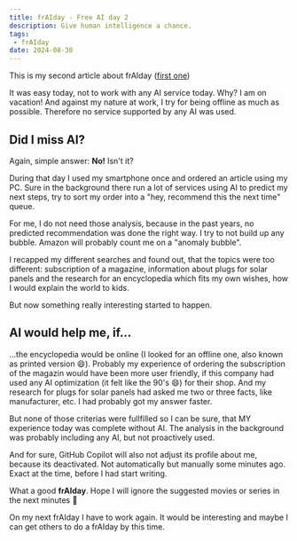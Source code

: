 ```yaml
---
title: frAIday - Free AI day 2
description: Give human intelligence a chance.
tags:
 - frAIday
date: 2024-08-30
---
```


This is my second article about frAIday ([first one](/posts/fraiday/))

It was easy today, not to work with any AI service today. Why? I am on vacation! And against my nature at work, I try for being offline as much as possible. Therefore no service supported by any AI was used.

## Did I miss AI?

Again, simple answer: **No!** Isn't it?

During that day I used my smartphone once and ordered an article using my PC. Sure in the background there run a lot of services using AI to predict my next steps, try to sort my order into a "hey, recommend this the next time" queue. 

For me, I do not need those analysis, because in the past years, no predicted recommendation was done the right way. I try to not build up any bubble. Amazon will probably count me on a "anomaly bubble". 

I recapped my different searches and found out, that the topics were too different: subscription of a magazine, information about plugs for solar panels and the research for an encyclopedia which fits my own wishes, how I would explain the world to kids.

But now something really interesting started to happen.

## AI would help me, if...

...the encyclopedia would be online (I looked for an offline one, also known as printed version :smile:). Probably my experience of ordering the subscription of the magazin would have been more user friendly, if this company had used any AI optimization (it felt like the 90's :smile:) for their shop. And my research for plugs for solar panels had asked me two or three facts, like manufacturer, etc. I had probably got my answer faster. 

But none of those criterias were fullfilled so I can be sure, that MY experience today was complete without AI. The analysis in the background was probably including any AI, but not proactively used.

And for sure, GitHub Copilot will also not adjust its profile about me, because its deactivated. Not automatically but manually some minutes ago. Exact at the time, before I had start writing.

What a good **frAIday**. Hope I will ignore the suggested movies or series in the next minutes :robot:

On my next frAIday I have to work again. It would be interesting and maybe I can get others to do a frAIday by this time.
